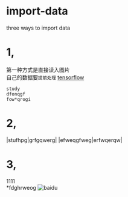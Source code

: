 import-data
====

three ways to import data

# 1,
第一种方式是直接读入图片 <br>
自己的数据要`提前处理`
[tensorflow](https://github.com/DRACOyu/tensorflow-practice.git "悬停显示")

    study
    dfonqgf
    fow*qrogi
# 2,
|stufhpg|grfgqwerg|
|efweqgfweg|erfwqerqw|
# 3,
1111<br>
        *fdghrweog 
![baidu](http://www.baidu.com/img/bdlogo.gif "百度logo") 
